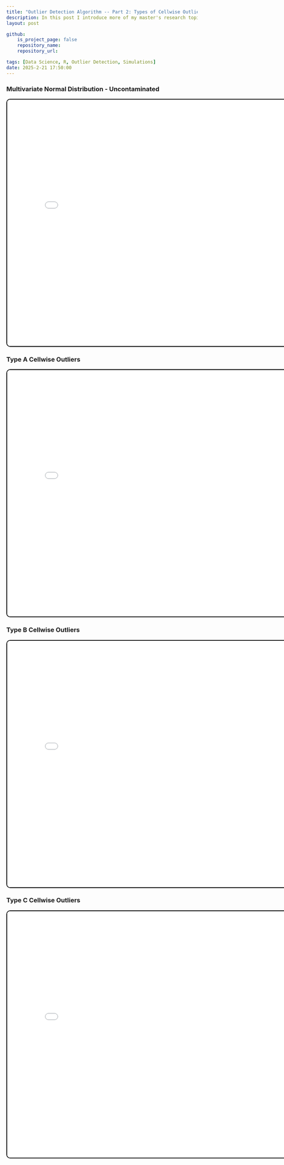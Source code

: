 ```yaml
---
title: "Outlier Detection Algorithm -- Part 2: Types of Cellwise Outliers"
description: In this post I introduce more of my master's research topics, diving into the different types of outliers found in raw data. 
layout: post

github:
    is_project_page: false
    repository_name: 
    repository_url: 

tags: [Data Science, R, Outlier Detection, Simulations]
date: 2025-2-21 17:50:00
---
```



### Multivariate Normal Distribution - Uncontaminated
<iframe src="/assets/MO2/MVN.html"
        width="800" height="650"
        style="border: 2px solid black; border-radius: 10px;">
</iframe>

### Type A Cellwise Outliers

<iframe src="/assets/MO2/MVN_TypeA.html"
        width="800" height="650"
        style="border: 2px solid black; border-radius: 10px;">
</iframe>

### Type B Cellwise Outliers

<iframe src="/assets/MO2/MVN_TypeB.html"
        width="800" height="650"
        style="border: 2px solid black; border-radius: 10px;">
</iframe>

### Type C Cellwise Outliers

<iframe src="/assets/MO2/MVN_TypeC.html"
        width="800" height="650"
        style="border: 2px solid black; border-radius: 10px;">
</iframe>